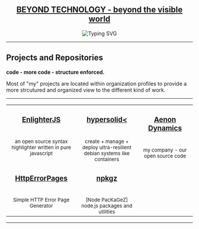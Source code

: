 <h2 align="center"><a href="https://andidittrich.com" >BEYOND TECHNOLOGY - beyond the visible world</a></h2>

<p align="center">
  <img src="https://readme-typing-svg.herokuapp.com?font=Source+Code+Pro&size=24&color=1DCB51&background=000000&center=true&vCenter=true&multiline=true&width=600&height=120&lines=Wake+Up+Neo..;Follow+the+white+rabbit.;Knock%2C+knock" alt="Typing SVG"/>
</p>

<hr>

Projects and Repositories
----------------------------------

**code - more code - structure enforced.**

Most of "my" projects are located within organization profiles to provide a more strcutured and organized view to the different kind of work. 

<hr>

<table>
  <tr>
    <td align="center" valign="top" width="288">      
        <h3><a href="https://github.com/EnlighterJS">EnlighterJS</a></h3> 
        <br><small>an open source syntax highlighter written in pure javascript</small>
    </td>
    <td align="center" valign="top" width="288">     
        <h3><a href="https://github.com/hypersolid-os">hypersolid<</a></h3>
        <br><small>create + manage + deploy ultra-resilient debian systems like containers</small>
    </td>
    <td align="center" valign="top" width="288">      
        <h3><a href="https://github.com/AenonDynamics">Aenon Dynamics</a></h3> 
        <br><small>my company - our open source code</small>
    </td>   
  </tr>
  <tr>
    <td align="center" valign="top" width="288">
        <h3><a href="https://github.com/HttpErrorPages">HttpErrorPages</a></h3> 
        <br><small>Simple HTTP Error Page Generator</small>
    </td>
    <td align="center" valign="top" width="288">     
        <h3><a href="https://github.com/EnlighterJS">npkgz</a></h3>      
        <br><small>[Node PacKaGeZ] node.js packages and utilities</small>
    </td>
    <td align="center" valign="top" width="288">
    </td>   
  </tr>
</table>

<hr>